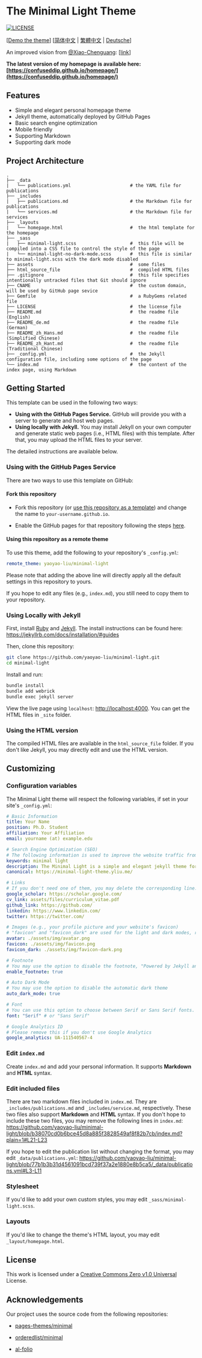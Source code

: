 # The Minimal Light Theme

[![LICENSE](https://img.shields.io/github/license/yaoyao-liu/minimal-light?style=flat-square&logo=creative-commons&color=EF9421)](https://github.com/yaoyao-liu/minimal-light/blob/main/LICENSE)

\[[Demo the theme](https://minimal-light-theme.yliu.me/)\]  \[[简体中文](https://github.com/yaoyao-liu/minimal-light/blob/master/README_zh_Hans.md) | [繁體中文](https://github.com/yaoyao-liu/minimal-light/blob/master/README_zh_Hant.md) | [Deutsche](https://github.com/yaoyao-liu/minimal-light/blob/master/README_de.md)\]

An improved vision from [@Xiao-Chenguang](https://github.com/Xiao-Chenguang): [[link](https://github.com/Xiao-Chenguang/minimal-light)]

**The latest version of my homepage is available here: <br>[https://confuseddip.github.io/homepage/](https://confuseddip.github.io/homepage/)**

## Features

- Simple and elegant personal homepage theme
- Jekyll theme, automatically deployed by GitHub Pages
- Basic search engine optimization
- Mobile friendly
- Supporting Markdown 
- Supporting dark mode

## Project Architecture

```
.
├── _data                    
|   └── publications.yml                      # the YAML file for publications
├── _includes                    
|   ├── publications.md                       # the Markdown file for publications
|   └── services.md                           # the Markdown file for services
├── _layouts                  
|   └── homepage.html                         #  the html template for the homepage 
├── _sass
|   ├── minimal-light.scss                    #  this file will be compiled into a CSS file to control the style of the page              
|   └── minimal-light-no-dark-mode.scss       #  this file is similar to minimal-light.scss with the dark mode disabled
├── assets                                    #  some files
├── html_source_file                          #  compiled HTML files
├── .gitignore                                #  this file specifies intentionally untracked files that Git should ignore
├── CNAME                                     #  the custom domain, will be used by GitHub page sevice
├── Gemfile                                   #  a RubyGems related file
├── LICENSE                                   #  the license file
├── README.md                                 #  the readme file (English)
├── README_de.md                              #  the readme file (German)
├── README_zh_Hans.md                         #  the readme file (Simplified Chinese)
├── README_zh_Hant.md                         #  the readme file (Traditional Chinese)
├── _config.yml                               #  the Jekyll configuration file, including some options of the page  
└── index.md                                  #  the content of the index page, using Markdown
```

## Getting Started

This template can be used in the following two ways: 
- **Using with the GitHub Pages Service.** GitHub will provide you with a server to generate and host web pages.
- **Using locally with Jekyll.** You may install Jekyll on your own computer and generate static web pages (i.e., HTML files) with this template. After that, you may upload the HTML files to your server.

The detailed instructions are available below.


### Using with the GitHub Pages Service

There are two ways to use this template on GitHub:

#### Fork this repository
- Fork this repository (or [use this repository as a template](https://docs.github.com/en/github/creating-cloning-and-archiving-repositories/creating-a-repository-from-a-template)) and change the name to `your-username.github.io`.

- Enable the GitHub pages for that repository following the steps [here](https://docs.github.com/en/pages/getting-started-with-github-pages/creating-a-github-pages-site#creating-your-site).

#### Using this repository as a remote theme
To use this theme, add the following to your repository's `_config.yml`:

```yaml
remote_theme: yaoyao-liu/minimal-light
```

Please note that adding the above line will directly apply all the default settings in this repository to yours.

If you hope to edit any files (e.g., `index.md`), you still need to copy them to your repository.

### Using Locally with Jekyll

First, install [Ruby](https://www.ruby-lang.org/en/) and [Jekyll](https://jekyllrb.com/). The install instructions can be found here: <https://jekyllrb.com/docs/installation/#guides>

Then, clone this repository:

```bash
git clone https://github.com/yaoyao-liu/minimal-light.git
cd minimal-light
```
Install and run:

```bash
bundle install
bundle add webrick
bundle exec jekyll server
```
View the live page using `localhost`:
<http://localhost:4000>. You can get the HTML files in `_site` folder.

### Using the HTML version

The compiled HTML files are available in the `html_source_file` folder. If you don't like Jekyll, you may directly edit and use the HTML version.

## Customizing

### Configuration variables

The Minimal Light theme will respect the following variables, if set in your site's `_config.yml`:

  ```yaml
# Basic Information 
title: Your Name
position: Ph.D. Student
affiliation: Your Affiliation
email: yourname (at) example.edu

# Search Engine Optimization (SEO)
# The following information is used to improve the website traffic from search engines, e.g., Google.
keywords: minimal light
description: The Minimal Light is a simple and elegant jekyll theme for academic personal homepage.
canonical: https://minimal-light-theme.yliu.me/

# Links 
# If you don't need one of them, you may delete the corresponding line.
google_scholar: https://scholar.google.com/
cv_link: assets/files/curriculum_vitae.pdf
github_link: https://github.com/
linkedin: https://www.linkedin.com/
twitter: https://twitter.com/

# Images (e.g., your profile picture and your website's favicon) 
# "favicon" and "favicon_dark" are used for the light and dark modes, respectively. 
avatar: ./assets/img/avatar.png
favicon: ./assets/img/favicon.png
favicon_dark: ./assets/img/favicon-dark.png

# Footnote
# You may use the option to disable the footnote, "Powered by Jekyll and Minimal Light theme."
enable_footnote: true

# Auto Dark Mode
# You may use the option to disable the automatic dark theme
auto_dark_mode: true

# Font
# You can use this option to choose between Serif or Sans Serif fonts.
font: "Serif" # or "Sans Serif"

# Google Analytics ID
# Please remove this if you don't use Google Analytics
google_analytics: UA-111540567-4
  ```
### Edit `index.md`

Create `index.md` and add your personal information. It supports **Markdown** and **HTML** syntax.

### Edit included files

There are two markdown files included in `index.md`. They are `_includes/publications.md` and `_includes/service.md`, respectively. These two files also support **Markdown** and **HTML** syntax. If you don't hope to include these two files, you may remove the following lines in `index.md`:
https://github.com/yaoyao-liu/minimal-light/blob/b38070cd0b6bce45d8a885f3828549af8f82b7cb/index.md?plain=1#L21-L23

If you hope to edit the publication list without changing the format, you may edit `_data/publications.yml`:
https://github.com/yaoyao-liu/minimal-light/blob/77b1b3b31d4561091bcd739f37a2e1880e8b5ca5/_data/publications.yml#L3-L11


### Stylesheet

If you'd like to add your own custom styles, you may edit `_sass/minimal-light.scss`.

### Layouts

If you'd like to change the theme's HTML layout, you may edit `_layout/homepage.html`.

## License

This work is licensed under a [Creative Commons Zero v1.0 Universal](https://github.com/yaoyao-liu/minimal-light/blob/master/LICENSE) License.

## Acknowledgements

Our project uses the source code from the following repositories:

* [pages-themes/minimal](https://github.com/pages-themes/minimal)

* [orderedlist/minimal](https://github.com/orderedlist/minimal)

* [al-folio](https://github.com/alshedivat/al-folio)
